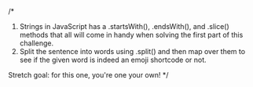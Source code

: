 /*

1. Strings in JavaScript has a .startsWith(), .endsWith(), and .slice() methods
   that all will come in handy when solving the first part of this challenge.
2. Split the sentence into words using .split() and then map over them to see
   if the given word is indeed an emoji shortcode or not.

Stretch goal: for this one, you're one your own!
*/